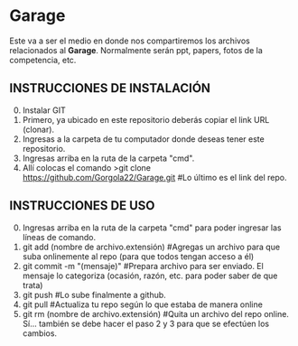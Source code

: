 # Garage
Este va a ser el medio en donde nos compartiremos los archivos relacionados al **Garage**.
Normalmente serán ppt, papers, fotos de la competencia, etc.

## INSTRUCCIONES DE INSTALACIÓN
0. Instalar GIT
1. Primero, ya ubicado en este repositorio deberás copiar el link URL (clonar).
2. Ingresas a la carpeta de tu computador donde deseas tener este repositorio.
3. Ingresas arriba en la ruta de la carpeta "cmd".
4. Allí colocas el comando >git clone https://github.com/Gorgola22/Garage.git #Lo último es el link del repo.

## INSTRUCCIONES DE USO
0. Ingresas arriba en la ruta de la carpeta "cmd" para poder ingresar las líneas de comando.
1. git add (nombre de archivo.extensión) #Agregas un archivo para que suba onlinemente al repo (para que todos tengan acceso a él)
2. git commit -m "(mensaje)" #Prepara archivo para ser enviado. El mensaje lo categoriza (ocasión, razón, etc. para poder saber de que trata)
3. git push #Lo sube finalmente a github.
4. git pull #Actualiza tu repo según lo que estaba de manera online
5. git rm (nombre de archivo.extensión) #Quita un archivo del repo online. Sí... también se debe hacer el paso 2 y 3 para que se efectúen los cambios.
